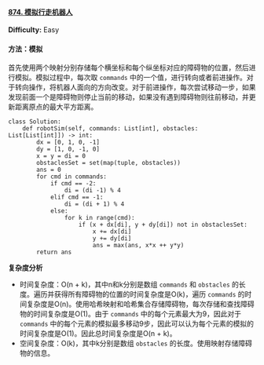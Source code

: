 #### [874. 模拟行走机器人](https://leetcode-cn.com/problems/walking-robot-simulation/)

**Difficulty:** Easy

#### 方法：模拟

首先使用两个映射分别存储每个横坐标和每个纵坐标对应的障碍物的位置，然后进行模拟。模拟过程中，每次取 `commands` 中的一个值，进行转向或者前进操作。对于转向操作，将机器人面向的方向改变。对于前进操作，每次尝试移动一步，如果发现前面一个是障碍物则停止当前的移动，如果没有遇到障碍物则往前移动，并更新距离原点的最大平方距离。

```
class Solution:
    def robotSim(self, commands: List[int], obstacles: List[List[int]]) -> int:
        dx = [0, 1, 0, -1]
        dy = [1, 0, -1, 0]
        x = y = di = 0
        obstaclesSet = set(map(tuple, obstacles))
        ans = 0
        for cmd in commands:
            if cmd == -2:
                di = (di -1) % 4
            elif cmd == -1:
                di = (di + 1) % 4 
            else:
                for k in range(cmd):
                    if (x + dx[di], y + dy[di]) not in obstaclesSet:
                        x += dx[di]
                        y += dy[di]
                        ans = max(ans, x*x ++ y*y)
        return ans
```

**复杂度分析**

- 时间复杂度：O(n + k)，其中n和k分别是数组 `commands` 和 `obstacles` 的长度。遍历并获得所有障碍物的位置的时间复杂度是O(k)，遍历 `commands` 的时间复杂度是O(n)。使用哈希映射和哈希集合存储障碍物，每次存储和查找障碍物的时间复杂度是O(1)。由于 `commands` 中的每个元素最大为9，因此对于 `commands` 中的每个元素的模拟最多移动9步，因此可以认为每个元素的模拟的时间复杂度是O(1)。因此总时间复杂度是O(n + k)。
- 空间复杂度：O(k)，其中k分别是数组 `obstacles` 的长度。使用映射存储障碍物的信息。